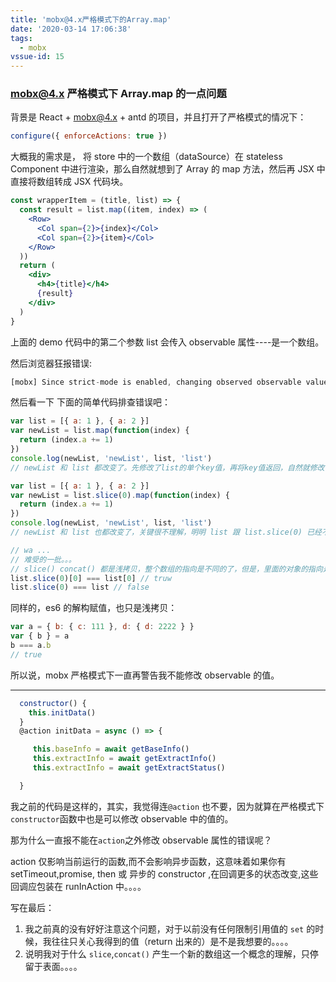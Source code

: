 ```yaml
---
title: 'mobx@4.x严格模式下的Array.map'
date: '2020-03-14 17:06:38'
tags:
  - mobx
vssue-id: 15
---
```


### mobx@4.x 严格模式下 Array.map 的一点问题

背景是 React + mobx@4.x + antd 的项目，并且打开了严格模式的情况下：

```js
configure({ enforceActions: true })
```

大概我的需求是， 将 store 中的一个数组（dataSource）在 stateless Component 中进行渲染，那么自然就想到了 Array 的 map 方法，然后再 JSX 中直接将数组转成 JSX 代码块。

```jsx
const wrapperItem = (title, list) => {
  const result = list.map((item, index) => (
    <Row>
      <Col span={2}>{index}</Col>
      <Col span={2}>{item}</Col>
    </Row>
  ))
  return (
    <div>
      <h4>{title}</h4>
      {result}
    </div>
  )
}
```

上面的 demo 代码中的第二个参数 list 会传入 observable 属性----是一个数组。

然后浏览器狂报错误:

```js
[mobx] Since strict-mode is enabled, changing observed observable values outside actions is not allowed. Please wrap the code in an `action` if this change is intended. Tried to modify: SupernatantStore@13.data.baseInfo
```

然后看一下 下面的简单代码排查错误吧：

```js
var list = [{ a: 1 }, { a: 2 }]
var newList = list.map(function(index) {
  return (index.a += 1)
})
console.log(newList, 'newList', list, 'list')
// newList 和 list 都改变了。先修改了list的单个key值，再将key值返回，自然就修改了两个

var list = [{ a: 1 }, { a: 2 }]
var newList = list.slice(0).map(function(index) {
  return (index.a += 1)
})
console.log(newList, 'newList', list, 'list')
// newList 和 list 也都改变了，关键很不理解，明明 list 跟 list.slice(0) 已经不是指向同一个数组，为什么list.slice(0) 修改内容还会引发list 也改变？

// wa ...
// 难受的一批。。。
// slice() concat() 都是浅拷贝，整个数组的指向是不同的了，但是，里面的对象的指向是同一个，所以其实在map里执行的函数，操作的对象还是同一个。。。
list.slice(0)[0] === list[0] // truw
list.slice(0) === list // false
```

同样的，es6 的解构赋值，也只是浅拷贝：

```js
var a = { b: { c: 111 }, d: { d: 2222 } }
var { b } = a
b === a.b
// true
```

所以说，mobx 严格模式下一直再警告我不能修改 observable 的值。

---

```js
  constructor() {
    this.initData()
  }
  @action initData = async () => {

     this.baseInfo = await getBaseInfo()
     this.extractInfo = await getExtractInfo()
     this.extractInfo = await getExtractStatus()

  }
```

我之前的代码是这样的，其实，我觉得连`@action` 也不要，因为就算在严格模式下`constructor`函数中也是可以修改 observable 中的值的。

那为什么一直报不能在`action`之外修改 observable 属性的错误呢？

action 仅影响当前运行的函数,而不会影响异步函数，这意味着如果你有 setTimeout,promise, then 或 异步的 constructor ,在回调更多的状态改变,这些回调应包装在 runInAction 中。。。。

写在最后：

1. 我之前真的没有好好注意这个问题，对于以前没有任何限制引用值的 `set` 的时候，我往往只关心我得到的值（return 出来的）是不是我想要的。。。。
2. 说明我对于什么 `slice`,`concat()` 产生一个新的数组这一个概念的理解，只停留于表面。。。。
